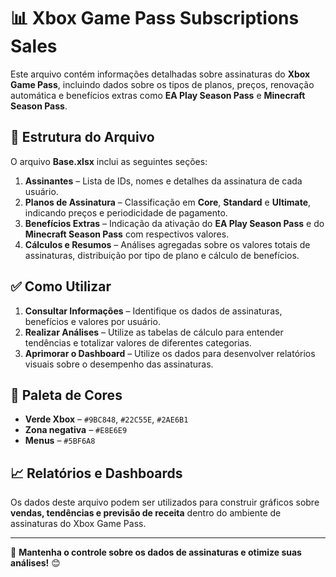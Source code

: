 # 📊 Xbox Game Pass Subscriptions Sales

Este arquivo contém informações detalhadas sobre assinaturas do **Xbox Game Pass**, incluindo dados sobre os tipos de planos, preços, renovação automática e benefícios extras como **EA Play Season Pass** e **Minecraft Season Pass**.

## 📂 Estrutura do Arquivo

O arquivo **Base.xlsx** inclui as seguintes seções:

1. **Assinantes** – Lista de IDs, nomes e detalhes da assinatura de cada usuário.
2. **Planos de Assinatura** – Classificação em **Core**, **Standard** e **Ultimate**, indicando preços e periodicidade de pagamento.
3. **Benefícios Extras** – Indicação da ativação do **EA Play Season Pass** e do **Minecraft Season Pass** com respectivos valores.
4. **Cálculos e Resumos** – Análises agregadas sobre os valores totais de assinaturas, distribuição por tipo de plano e cálculo de benefícios.

## ✅ Como Utilizar

1. **Consultar Informações** – Identifique os dados de assinaturas, benefícios e valores por usuário.
2. **Realizar Análises** – Utilize as tabelas de cálculo para entender tendências e totalizar valores de diferentes categorias.
3. **Aprimorar o Dashboard** – Utilize os dados para desenvolver relatórios visuais sobre o desempenho das assinaturas.

## 🎨 Paleta de Cores

- **Verde Xbox** – `#9BC848`, `#22C55E`, `#2AE6B1`
- **Zona negativa** – `#E8E6E9`
- **Menus** – `#5BF6A8`

## 📈 Relatórios e Dashboards

Os dados deste arquivo podem ser utilizados para construir gráficos sobre **vendas, tendências e previsão de receita** dentro do ambiente de assinaturas do Xbox Game Pass.

---

🚀 **Mantenha o controle sobre os dados de assinaturas e otimize suas análises!** 😊
